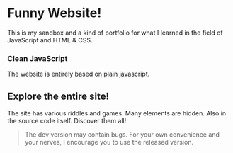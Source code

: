 # Funny Website!

This is my sandbox and a kind of portfolio for what I learned in the field of JavaScript and HTML & CSS.

### Clean JavaScript
The website is entirely based on plain javascript.

## Explore the entire site!
The site has various riddles and games. Many elements are hidden. Also in the source code itself. Discover them all!
> The dev version may contain bugs. For your own convenience and your nerves, I encourage you to use the released version.
